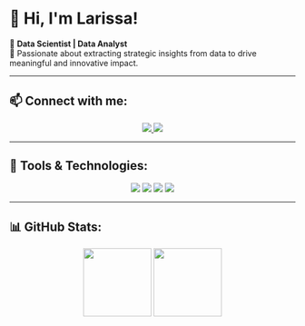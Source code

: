 # 👋 Hi, I'm Larissa!
🔹 **Data Scientist | Data Analyst**  
🔹 Passionate about extracting strategic insights from data to drive meaningful and innovative impact.

---

## 📫 Connect with me:  
<p align="center">
  <a href="https://www.linkedin.com/in/larissalemoss/">
    <img src="https://img.shields.io/badge/-LinkedIn-0077B5?style=for-the-badge&logo=linkedin&logoColor=white">
  </a>
  <a href="mailto:larissa.lemos.souza@gmail.com">
    <img src="https://img.shields.io/badge/Gmail-D14836?style=for-the-badge&logo=gmail&logoColor=white">
  </a>
</p>

---

## 🚀 Tools & Technologies:
<p align="center">
  <img src="https://img.shields.io/badge/SQL-4479A1?style=for-the-badge&logo=postgresql&logoColor=white">
  <img src="https://img.shields.io/badge/Python-3776AB?style=for-the-badge&logo=python&logoColor=white">
  <img src="https://img.shields.io/badge/MongoDB-47A248?style=for-the-badge&logo=mongodb&logoColor=white">
  <img src="https://img.shields.io/badge/Jupyter-F37626?style=for-the-badge&logo=jupyter&logoColor=white">
</p>

---

## 📊 GitHub Stats:
<p align="center">
  <img src="https://github-readme-stats.vercel.app/api?username=larissalemos&show_icons=true&theme=radical" height="120">
  <img src="https://github-readme-stats.vercel.app/api/top-langs/?username=larissalemos&layout=compact&theme=radical" height="120">
</p>

</p>


